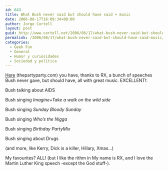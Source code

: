 ```yaml
---
id: 643
title: What Bush never said but should have said + music
date: 2006-08-17T16:09:34+00:00
author: Jorge Cortell
layout: post
guid: http://www.cortell.net/2006/08/17/what-bush-never-said-but-should-have-said-music/
permalink: /2006/08/17/what-bush-never-said-but-should-have-said-music/
categories:
  - Geek Fun
  - General
  - Humor y curiosidades
  - Sociedad y polí­tica
---
```

<a target="_blank" title="ThePartyParty.com" href="http://www.thepartyparty.com/thepartyparty.com/Podcast/91EFC15C-29A7-495E-A5AF-306423A5AD19.html">Here</a> (thepartyparty.com) you have, thanks to RX, a bunch of speeches Bush never gave, but should have, all with great music. EXCELLENT!:

Bush talking about AIDS

Bush singing _Imagine+Take a walk on the wild side_

Bush singing _Sunday Bloody Sunday_

Bush singing _Who&#8217;s the Nigga_

Bush singing _Birthday PartyMix_

Bush singing about Drugs

(and more, like Kerry, Dick is a killer, Hillary, Xmas&#8230;)

My favourites? ALL! (but I like the rithm in My name is RX, and I love the Martin Luther King speech -except the God stuff-).
